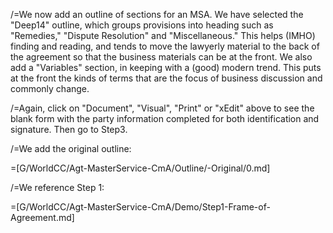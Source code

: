 /=We now add an outline of sections for an MSA.  We have selected the "Deep14" outline, which groups provisions into heading such as "Remedies," "Dispute Resolution" and "Miscellaneous."  This helps (IMHO) finding and reading, and tends to move the lawyerly material to the back of the agreement so that the business materials can be at the front.  We also add a "Variables" section, in keeping with a (good) modern trend.  This puts at the front the kinds of terms that are the focus of business discussion and commonly change. 

/=Again, click on "Document", "Visual", "Print" or "xEdit" above to see the blank form with the party information completed for both identification and signature.  Then go to Step3.

/=We add the original outline:

=[G/WorldCC/Agt-MasterService-CmA/Outline/-Original/0.md]

/=We reference Step 1:

=[G/WorldCC/Agt-MasterService-CmA/Demo/Step1-Frame-of-Agreement.md]